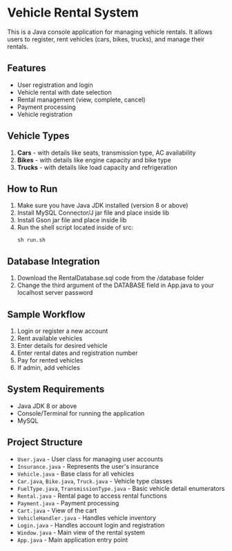 # Vehicle Rental System

This is a Java console application for managing vehicle rentals. It allows users to register, rent vehicles (cars, bikes, trucks), and manage their rentals.

## Features

- User registration and login
- Vehicle rental with date selection
- Rental management (view, complete, cancel)
- Payment processing
- Vehicle registration

## Vehicle Types

1. **Cars** - with details like seats, transmission type, AC availability
2. **Bikes** - with details like engine capacity and bike type
3. **Trucks** - with details like load capacity and refrigeration

## How to Run

1. Make sure you have Java JDK installed (version 8 or above)
2. Install MySQL Connector/J jar file and place inside lib
3. Install Gson jar file and place inside lib
4. Run the shell script located inside of src:
   ```
   sh run.sh
   ```

## Database Integration

1. Download the RentalDatabase.sql code from the /database folder
2. Change the third argument of the DATABASE field in App.java to your localhost server password

## Sample Workflow

1. Login or register a new account
2. Rent available vehicles
3. Enter details for desired vehicle
3. Enter rental dates and registration number
4. Pay for rented vehicles
5. If admin, add vehicles

## System Requirements

- Java JDK 8 or above
- Console/Terminal for running the application
- MySQL

## Project Structure

- `User.java` - User class for managing user accounts
- `Insurance.java` - Represents the user's insurance
- `Vehicle.java` - Base class for all vehicles
- `Car.java`, `Bike.java`, `Truck.java` - Vehicle type classes
- `FuelType.java`, `TransmissionType.java` - Basic vehicle detail enumerators
- `Rental.java` - Rental page to access rental functions
- `Payment.java` - Payment processing
- `Cart.java` - View of the cart
- `VehicleHandler.java` - Handles vehicle inventory
- `Login.java` - Handles account login and registration
- `Window.java` - Main view of the rental system
- `App.java` - Main application entry point
